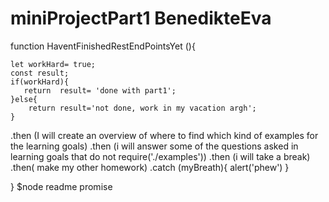 # miniProjectPart1 BenedikteEva



function HaventFinishedRestEndPointsYet (){

    let workHard= true;
    const result;
    if(workHard){
       return  result= 'done with part1';
    }else{
        return result='not done, work in my vacation argh';
    }

.then (I will create an overview of where to find which kind of examples for the learning goals)
.then (i will answer some of the questions asked in learning goals that do not require('./examples'))
.then (i will take a break)
.then( make my other homework)
.catch (myBreath){
    alert('phew')
}

}
$node readme 
promise <pending>